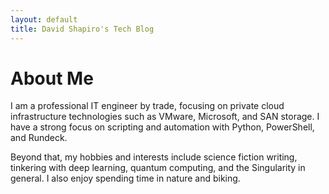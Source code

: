 ```yaml
---
layout: default
title: David Shapiro's Tech Blog
---
```


# About Me

I am a professional IT engineer by trade, focusing on private cloud infrastructure technologies such as VMware, Microsoft, and SAN storage. I have a strong focus on scripting and automation with Python, PowerShell, and Rundeck. 

Beyond that, my hobbies and interests include science fiction writing, tinkering with deep learning, quantum computing, and the Singularity in general. I also enjoy spending time in nature and biking. 